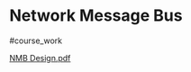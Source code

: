 # Network Message Bus 
\#course_work

[NMB Design.pdf](https://github.com/Roboneet/Network_Message_Bus/blob/master/NMB%20Design.pdf)